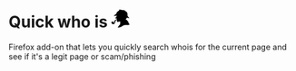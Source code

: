 # Quick who is <img width="32" height="32" src="images/icon-128.png" alt="Sherlock Holmes">

Firefox add-on that lets you quickly search whois for the current page and see if it's a legit page or scam/phishing
